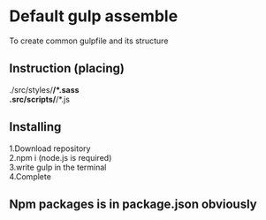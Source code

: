 # Default gulp assemble

To create common gulpfile and its structure

## Instruction (placing)

./src/styles/**/\*.sass  
.src/scripts/**/\*.js

## Installing

1.Download repository  
2.npm i (node.js is required)  
3.write gulp in the terminal  
4.Complete  

## Npm packages is in package.json obviously
